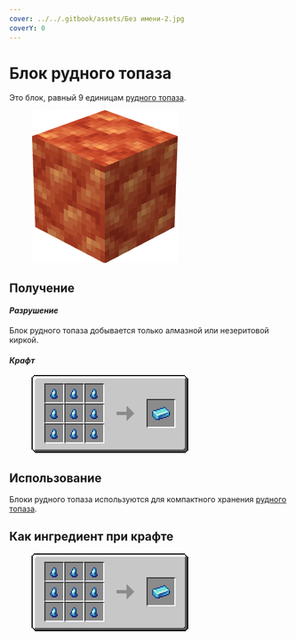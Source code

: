 ```yaml
---
cover: ../../.gitbook/assets/Без имени-2.jpg
coverY: 0
---
```


# Блок рудного топаза

Это блок, равный 9 единицам [рудного топаза](../materialy/metally-i-mineraly/rudnyi-topaz.md).

<figure><img src="../../.gitbook/assets/raw_orange_ore_block (1).png" alt=""><figcaption></figcaption></figure>

## Получение

#### _Разрушение_

Блок рудного топаза добывается только алмазной или незеритовой киркой.

#### _Крафт_

<figure><img src="../../.gitbook/assets/Новый проект.png" alt=""><figcaption></figcaption></figure>

## Использование

Блоки рудного топаза используются для компактного хранения [рудного топаза](../materialy/metally-i-mineraly/rudnyi-topaz.md).

## Как ингредиент при крафте

<figure><img src="../../.gitbook/assets/Новый проект.png" alt=""><figcaption></figcaption></figure>
